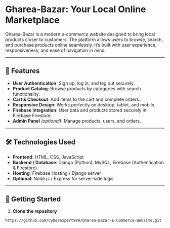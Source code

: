 

# Gharea-Bazar: Your Local Online Marketplace

Gharea-Bazar is a modern e-commerce website designed to bring local products closer to customers. The platform allows users to browse, search, and purchase products online seamlessly. It’s built with user experience, responsiveness, and ease of navigation in mind.

---

## 🌟 Features

- **User Authentication**: Sign up, log in, and log out securely.
- **Product Catalog**: Browse products by categories with search functionality.
- **Cart & Checkout**: Add items to the cart and complete orders.
- **Responsive Design**: Works perfectly on desktop, tablet, and mobile.
- **Firebase Integration**: User data and products stored securely in Firebase Firestore.
- **Admin Panel** *(optional)*: Manage products, users, and orders.

---

## 🛠️ Technologies Used

- **Frontend**: HTML, CSS, JavaScript
- **Backend / Database**: Django (Python), MySQL, Firebase (Authentication & Firestore)  
- **Hosting**: Firebase Hosting / Django server  
- **Optional**: Node.js / Express for server-side logic

---

## 🚀 Getting Started

1. **Clone the repository**

```bash
https://github.com/Cyberexpert999/Gharea-Bazar-E-Commerce-Website.git

